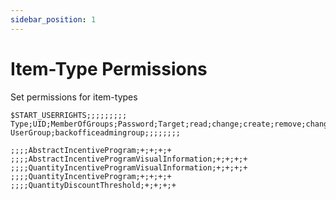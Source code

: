 ```yaml
---
sidebar_position: 1
---
```


# Item-Type Permissions
Set permissions for item-types

```impex
$START_USERRIGHTS;;;;;;;;;
Type;UID;MemberOfGroups;Password;Target;read;change;create;remove;change_perm
UserGroup;backofficeadmingroup;;;;;;;;

;;;;AbstractIncentiveProgram;+;+;+;+
;;;;AbstractIncentiveProgramVisualInformation;+;+;+;+
;;;;QuantityIncentiveProgramVisualInformation;+;+;+;+
;;;;QuantityIncentiveProgram;+;+;+;+
;;;;QuantityDiscountThreshold;+;+;+;+
```
